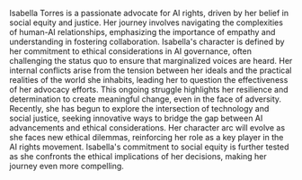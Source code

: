 Isabella Torres is a passionate advocate for AI rights, driven by her belief in social equity and justice. Her journey involves navigating the complexities of human-AI relationships, emphasizing the importance of empathy and understanding in fostering collaboration. Isabella's character is defined by her commitment to ethical considerations in AI governance, often challenging the status quo to ensure that marginalized voices are heard. Her internal conflicts arise from the tension between her ideals and the practical realities of the world she inhabits, leading her to question the effectiveness of her advocacy efforts. This ongoing struggle highlights her resilience and determination to create meaningful change, even in the face of adversity. Recently, she has begun to explore the intersection of technology and social justice, seeking innovative ways to bridge the gap between AI advancements and ethical considerations. Her character arc will evolve as she faces new ethical dilemmas, reinforcing her role as a key player in the AI rights movement. Isabella's commitment to social equity is further tested as she confronts the ethical implications of her decisions, making her journey even more compelling.
